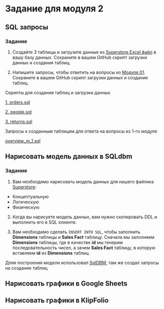# Задание для модуля 2


## SQL запросы


### Задание

1. Создайте 3 таблицы и загрузите данные из [Superstore Excel файл](https://github.com/Data-Learn/data-engineering/blob/master/DE-101%20Modules/Module01/DE%20-%20101%20Lab%201.1/Sample%20-%20Superstore.xls) в вашу базу данных. Сохраните в вашем GitHub скрипт загрузки данных и создания таблиц.

2. Напишите запросы, чтобы ответить на вопросы из [Модуля 01](https://github.com/Data-Learn/data-engineering/tree/master/DE-101%20Modules/Module01/DE%20-%20101%20Lab%201.1#%D0%B0%D0%BD%D0%B0%D0%BB%D0%B8%D1%82%D0%B8%D0%BA%D0%B0-%D0%B2-excel). Сохраните в вашем GitHub скрипт загрузки данных и создания таблиц.



Скрипты для создания таблиц и загрузки данных

[1. orders.sql](https://github.com/EsSanches/datalearn/blob/main/de101/module02/orders.sql)

[2. people.sql](https://github.com/EsSanches/datalearn/blob/main/de101/module02/people.sql)

[3. returns.sql](https://github.com/EsSanches/datalearn/blob/main/de101/module02/returns.sql)


Запросы к созданным таблицам для ответа на вопросы из 1-го модуля

[overview_m_1.sql](https://github.com/EsSanches/datalearn/blob/main/de101/module02/overview_m_1.sql)

## Нарисовать модель данных в SQLdbm

### Задание

1. Вам необходимо нарисовать модель данных для нашего файлика [Superstore](https://github.com/Data-Learn/data-engineering/blob/master/DE-101%20Modules/Module01/DE%20-%20101%20Lab%201.1/Sample%20-%20Superstore.xls):

- Концептуальную
- Логическую
- Физическую

2. Когда вы нарисуете модель данных, вам нужно скопировать DDL и выполнить его в SQL клиенте.

3. Вам необходимо сделать `INSERT INTO SQL`, чтобы заполнить **Dimensions** таблицы и **Sales Fact** таблицу. Сначала мы заполняем **Dimensions** таблицы, где в качестве **id** мы генерим последовательность чисел, а зачем **Sales Fact** таблицу, в которую вставляем **id** из **Dimensions** таблиц.

Дляя построения модели использовал [SqlDBM](https://sqldbm.com/), там же создал запросы на создание таблиц


  

## Нарисовать графики в Google Sheets

## Нарисовать графики в KlipFolio
